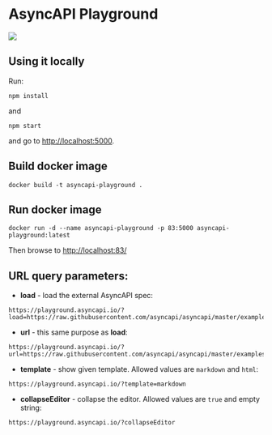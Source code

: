 # AsyncAPI Playground

![](screenshot.png)

## Using it locally

Run:

```
npm install
```

and

```
npm start
```

and go to [http://localhost:5000]().

## Build docker image

```
docker build -t asyncapi-playground .
```

## Run docker image

```
docker run -d --name asyncapi-playground -p 83:5000 asyncapi-playground:latest
```

Then browse to [http://localhost:83/]()

## URL query parameters:

- **load** - load the external AsyncAPI spec:

```
https://playground.asyncapi.io/?load=https://raw.githubusercontent.com/asyncapi/asyncapi/master/examples/2.0.0/simple.yml
```

- **url** - this same purpose as **load**:

```
https://playground.asyncapi.io/?url=https://raw.githubusercontent.com/asyncapi/asyncapi/master/examples/2.0.0/simple.yml
```

- **template** - show given template. Allowed values are `markdown` and `html`:

```
https://playground.asyncapi.io/?template=markdown
```

- **collapseEditor** - collapse the editor. Allowed values are `true` and empty string:

```
https://playground.asyncapi.io/?collapseEditor
```